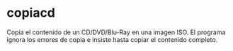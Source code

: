 # copiacd
Copia el contenido de un CD/DVD/Blu-Ray en una imagen ISO.
El programa ignora los errores de copia e insiste hasta copiar el contenido completo.
